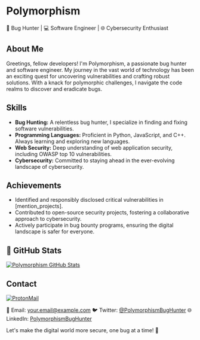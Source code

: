 # Polymorphism

🐞 Bug Hunter | 💻 Software Engineer | 🌐 Cybersecurity Enthusiast

## About Me

Greetings, fellow developers! I'm Polymorphism, a passionate bug hunter and software engineer. My journey in the vast world of technology has been an exciting quest for uncovering vulnerabilities and crafting robust solutions. With a knack for polymorphic challenges, I navigate the code realms to discover and eradicate bugs.

## Skills

- **Bug Hunting:** A relentless bug hunter, I specialize in finding and fixing software vulnerabilities.
- **Programming Languages:** Proficient in Python, JavaScript, and C++. Always learning and exploring new languages.
- **Web Security:** Deep understanding of web application security, including OWASP top 10 vulnerabilities.
- **Cybersecurity:** Committed to staying ahead in the ever-evolving landscape of cybersecurity.

## Achievements

- Identified and responsibly disclosed critical vulnerabilities in [mention_projects].
- Contributed to open-source security projects, fostering a collaborative approach to cybersecurity.
- Actively participate in bug bounty programs, ensuring the digital landscape is safer for everyone.

## 🚀 GitHub Stats
[![Polymorphism GitHub Stats](https://github-readme-stats.vercel.app/api?username=polymorphismYeah&show_icons=true&hide_title=true)](https://github.com/polymorphismYeah)


## Contact

<a href="mailto:polymorphismyeah@proton.me">
<img src="https://img.shields.io/badge/Proton Mail-%231877F2.svg?&style=for-the-badge&logo=ProtonMail&logoColor=ungu&color=071A2C" alt="ProtonMail"/>
</a>

📧 Email: [your.email@example.com](mailto:your.email@example.com)
🐦 Twitter: [@PolymorphismBugHunter](https://twitter.com/PolymorphismBugHunter)
🌐 LinkedIn: [PolymorphismBugHunter](https://www.linkedin.com/in/PolymorphismBugHunter/)

Let's make the digital world more secure, one bug at a time! 🚀

